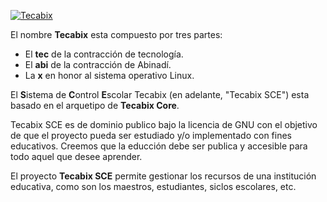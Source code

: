 [![Tecabix](https://www.tecabix.com/wp-content/uploads/2020/12/cropped-tecabix-logo-secundario-mini.png "Tecabix")](http://www.tecabix.com "Tecabix")


El nombre **Tecabix** esta compuesto por tres partes:
- El **tec** de la contracción de tecnología.
- El **abi** de la contracción de Abinadí. 
- La **x** en honor al sistema operativo Linux.

El **S**istema de **C**ontrol **E**scolar Tecabix (en adelante, "Tecabix SCE") esta basado en el arquetipo de **Tecabix Core**.

Tecabix SCE es de dominio publico bajo la licencia de GNU con el objetivo de que el proyecto pueda ser estudiado y/o implementado con fines educativos.
Creemos que la educción debe ser publica y accesible para todo aquel que desee aprender. 

El proyecto **Tecabix SCE** permite gestionar los recursos de una institución educativa, como son los maestros, estudiantes, siclos escolares, etc. 
